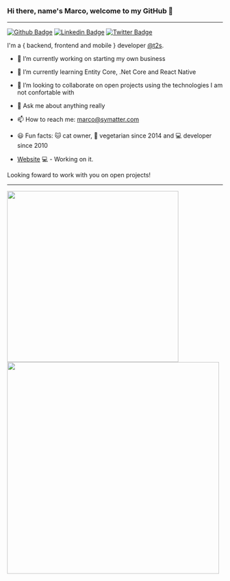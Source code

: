 ### Hi there, name's Marco, welcome to my GitHub 👋
---

[![Github Badge](https://img.shields.io/badge/-Github-000?style=flat-square&logo=Github&logoColor=white&link=https://github.com/fagnerpsantos)](https://github.com/marckdx)
[![Linkedin Badge](https://img.shields.io/badge/-LinkedIn-blue?style=flat-square&logo=Linkedin&logoColor=white&link=https://www.linkedin.com/in/marckdx/)](https://www.linkedin.com/in/fagnerpsantos/)
[![Twitter Badge](https://img.shields.io/badge/-Twitter-1ca0f1?style=flat-square&labelColor=1ca0f1&logo=twitter&logoColor=white&link=https://twitter.com/mdxme)](https://twitter.com/fagnerpsantos)

I'm a { backend, frontend and mobile } developer [@t2s](https://www.treinaweb.com.br/).

- 🔭 I’m currently working on starting my own business
- 🌱 I’m currently learning Entity Core, .Net Core and React Native
- 👯 I’m looking to collaborate on open projects using the technologies I am not confortable with
- 💬 Ask me about anything really
- 📫 How to reach me: marco@symatter.com
- 😃 Fun facts: 🐱 cat owner, 🍃 vegetarian since 2014 and 💻 developer since 2010

- [Website](https://marckdx.com/) 💻 - Working on it.

Looking foward to work with you on open projects!

---

<img width="400px" align="left" src="https://github-readme-stats.vercel.app/api/top-langs/?username=marckdx&hide=html&layout=compact&theme=buefy&hide_border=true&count_private=true" />
<img width="495px" align="left" src="https://github-readme-stats.vercel.app/api?username=marckdx&theme=buefy&hide_border=true&count_private=true"/>
